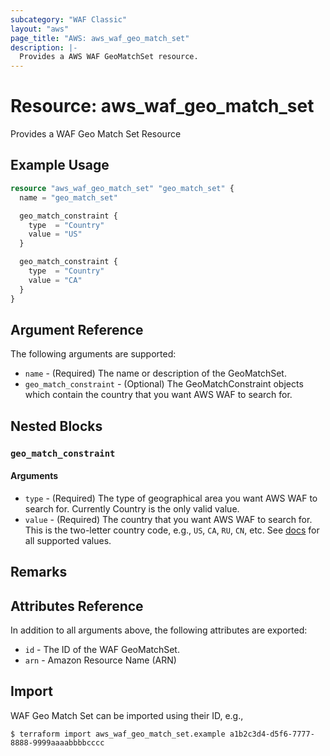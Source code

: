 ```yaml
---
subcategory: "WAF Classic"
layout: "aws"
page_title: "AWS: aws_waf_geo_match_set"
description: |-
  Provides a AWS WAF GeoMatchSet resource.
---
```


# Resource: aws_waf_geo_match_set

Provides a WAF Geo Match Set Resource

## Example Usage

```terraform
resource "aws_waf_geo_match_set" "geo_match_set" {
  name = "geo_match_set"

  geo_match_constraint {
    type  = "Country"
    value = "US"
  }

  geo_match_constraint {
    type  = "Country"
    value = "CA"
  }
}
```

## Argument Reference

The following arguments are supported:

* `name` - (Required) The name or description of the GeoMatchSet.
* `geo_match_constraint` - (Optional) The GeoMatchConstraint objects which contain the country that you want AWS WAF to search for.

## Nested Blocks

### `geo_match_constraint`

#### Arguments

* `type` - (Required) The type of geographical area you want AWS WAF to search for. Currently Country is the only valid value.
* `value` - (Required) The country that you want AWS WAF to search for.
  This is the two-letter country code, e.g., `US`, `CA`, `RU`, `CN`, etc.
  See [docs](https://docs.aws.amazon.com/waf/latest/APIReference/API_GeoMatchConstraint.html) for all supported values.

## Remarks

## Attributes Reference

In addition to all arguments above, the following attributes are exported:

* `id` - The ID of the WAF GeoMatchSet.
* `arn` - Amazon Resource Name (ARN)

## Import

WAF Geo Match Set can be imported using their ID, e.g.,

```
$ terraform import aws_waf_geo_match_set.example a1b2c3d4-d5f6-7777-8888-9999aaaabbbbcccc
```
